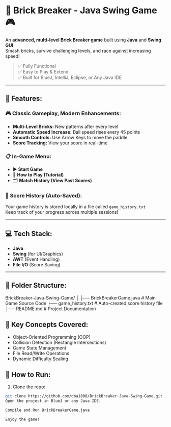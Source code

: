 # 🧱 Brick Breaker - Java Swing Game 🎮

An **advanced, multi-level Brick Breaker game** built using **Java** and **Swing GUI**.  
Smash bricks, survive challenging levels, and race against increasing speed!

> ✅ Fully Functional  
> ✅ Easy to Play & Extend  
> ✅ Built for BlueJ, IntelliJ, Eclipse, or Any Java IDE

---

## 🚀 Features:
### 🎮 Classic Gameplay, Modern Enhancements:
- **Multi-Level Bricks:** New patterns after every level
- **Automatic Speed Increase:** Ball speed rises every 45 points
- **Smooth Controls:** Use Arrow Keys to move the paddle
- **Score Tracking:** View your score in real-time

### 📋 In-Game Menu:
- ▶ **Start Game**
- 📖 **How to Play (Tutorial)**
- 🗂 **Match History (View Past Scores)**

### 📝 Score History (Auto-Saved):
Your game history is stored locally in a file called `game_history.txt`  
Keep track of your progress across multiple sessions!

---

## 💻 Tech Stack:
- **Java**  
- **Swing** (for UI/Graphics)
- **AWT** (Event Handling)
- **File I/O** (Score Saving)

---

## 📂 Folder Structure:
BrickBreaker-Java-Swing-Game/
│
├── BrickBreakerGame.java # Main Game Source Code
├── game_history.txt # Auto-created score history file
├── README.md # Project Documentation
## 🔑 Key Concepts Covered:
- Object-Oriented Programming (OOP)
- Collision Detection (Rectangle Intersections)
- Game State Management
- File Read/Write Operations
- Dynamic Difficulty Scaling
## 🎯 How to Run:
1. Clone the repo:
```bash
git clone https://github.com/dba1808/BrickBreaker-Java-Swing-Game.git
Open the project in BlueJ or any Java IDE.

Compile and Run BrickBreakerGame.java

Enjoy the game!

